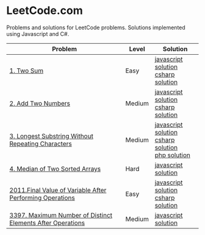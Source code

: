 # LeetCode.com

Problems and solutions for LeetCode problems. Solutions implemented using Javascript and C#.

| Problem | Level | Solution |
| -------- | -------- | --------- |
| [1. Two Sum](1/index) | Easy | [javascript solution](1/solution-1-javascript)<br/>[csharp solution](1/solution-2-csharp) |
| [2. Add Two Numbers](2/index) | Medium | [javascript solution](2/solution-1-javascript)<br/>[csharp solution](2/solution-2-csharp) |
| [3. Longest Substring Without Repeating Characters](3/index) | Medium | [javascript solution](3/solution-1-javascript)<br/>[csharp solution](3/solution-2-csharp)<br/>[php solution](3/solution-3-php) |
|  [4. Median of Two Sorted Arrays](4/index) | Hard | [javascript solution](4/solution-1-javascript) |
| [2011.Final Value of Variable After Performing Operations](2011/index) | Easy | [javascript solution](2011/solution-1-javascript)<br/>[csharp solution](2011/solution-2-csharp) |
| [3397. Maximum Number of Distinct Elements After Operations](3397/index) | Medium | [javascript solution](3397/solution) |